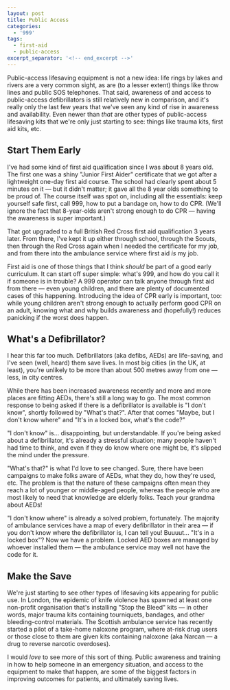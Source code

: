 ```yaml
---
layout: post
title: Public Access
categories:
  - '999'
tags:
  - first-aid
  - public-access
excerpt_separator: '<!-- end_excerpt -->'
---
```


Public-access lifesaving equipment is not a new idea: life rings by lakes and rivers are a very common sight, as are
(to a lesser extent) things like throw lines and public SOS telephones. That said, awareness of and access to
public-access defibrillators is still relatively new in comparison, and it's really only the last few years that we've
seen any kind of rise in awareness and availability. Even newer than _that_ are other types of public-access lifesaving
kits that we're only just starting to see: things like trauma kits, first aid kits, etc.

<!-- end_excerpt -->

## Start Them Early
I've had some kind of first aid qualification since I was about 8 years old. The first one was a shiny "Junior First
Aider" certificate that we got after a lightweight one-day first aid course. The school had clearly spent about 5
minutes on it &mdash; but it didn't matter; it gave all the 8 year olds something to be proud of. The course itself was
spot on, including all the essentials: keep yourself safe first, call 999, how to put a bandage on, how to do CPR.
(We'll ignore the fact that 8-year-olds aren't strong enough to do CPR &mdash; having the awareness is super important.)

That got upgraded to a full British Red Cross first aid qualification 3 years later. From there, I've kept it up either
through school, through the Scouts, then through the Red Cross again when I needed the certificate for my job, and from
there into the ambulance service where first aid _is_ my job.

First aid is one of those things that I think _should_ be part of a good early curriculum. It can start off super
simple: what's 999, and how do you call it if someone is in trouble? A 999 operator can talk anyone through first aid
from there &mdash; even young children, and there are plenty of documented cases of this happening. Introducing the idea
of CPR early is important, too: while young children aren't strong enough to actually perform good CPR on an adult, 
knowing what and why builds awareness and (hopefully!) reduces panicking if the worst does happen.

## What's a Defibrillator?
I hear this far too much. Defibrillators (aka defibs, AEDs) are life-saving, and I've seen (well, heard) them save
lives. In most big cities (in the UK, at least), you're unlikely to be more than about 500 metres away from one &mdash;
less, in city centres.

While there has been increased awareness recently and more and more places are fitting AEDs, there's still a long way to
go. The most common response to being asked if there is a defibrillator is available is "I don't know", shortly followed
by "What's that?". After that comes "Maybe, but I don't know where" and "It's in a locked box, what's the code?"

"I don't know" is... disappointing, but understandable. If you're being asked about a defibrillator, it's already a
stressful situation; many people haven't had time to think, and even if they do know where one might be, it's slipped
the mind under the pressure.

"What's that?" is what I'd love to see changed. Sure, there have been campaigns to make folks aware of AEDs, what they
do, how they're used, etc. The problem is that the nature of these campaigns often mean they reach a lot of younger or
middle-aged people, whereas the people who are most likely to need that knowledge are elderly folks. Teach your grandma
about AEDs!

"I don't know where" is already a solved problem, fortunately. The majority of ambulance services have a map of every
defibrillator in their area &mdash; if you don't know where the defibrillator is, I can tell you! Buuuut... "It's in a
locked box"? Now we have a problem. Locked AED boxes are managed by whoever installed them &mdash; the ambulance service
may well not have the code for it.

## Make the Save
We're just starting to see other types of lifesaving kits appearing for public use. In London, the epidemic of knife
violence has spawned at least one non-profit organisation that's installing "Stop the Bleed" kits &mdash; in other
words, major trauma kits containing tourniquets, bandages, and other bleeding-control materials. The Scottish ambulance
service has recently started a pilot of a take-home naloxone program, where at-risk drug users or those close to them
are given kits containing naloxone (aka Narcan &mdash; a drug to reverse narcotic overdoses).

I would _love_ to see more of this sort of thing. Public awareness and training in how to help someone in an emergency
situation, and access to the equipment to make that happen, are some of the biggest factors in improving outcomes for
patients, and ultimately saving lives.
